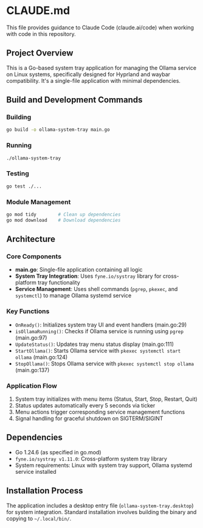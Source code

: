 # CLAUDE.md

This file provides guidance to Claude Code (claude.ai/code) when working with code in this repository.

## Project Overview
This is a Go-based system tray application for managing the Ollama service on Linux systems, specifically designed for Hyprland and waybar compatibility. It's a single-file application with minimal dependencies.

## Build and Development Commands

### Building
```bash
go build -o ollama-system-tray main.go
```

### Running
```bash
./ollama-system-tray
```

### Testing
```bash
go test ./...
```

### Module Management
```bash
go mod tidy        # Clean up dependencies
go mod download    # Download dependencies
```

## Architecture

### Core Components
- **main.go**: Single-file application containing all logic
- **System Tray Integration**: Uses `fyne.io/systray` library for cross-platform tray functionality
- **Service Management**: Uses shell commands (`pgrep`, `pkexec`, and `systemctl`) to manage Ollama systemd service

### Key Functions
- `OnReady()`: Initializes system tray UI and event handlers (main.go:29)
- `isOllamaRunning()`: Checks if Ollama service is running using `pgrep` (main.go:97)
- `UpdateStatus()`: Updates tray menu status display (main.go:111)
- `StartOllama()`: Starts Ollama service with `pkexec systemctl start ollama` (main.go:124)
- `StopOllama()`: Stops Ollama service with `pkexec systemctl stop ollama` (main.go:137)

### Application Flow
1. System tray initializes with menu items (Status, Start, Stop, Restart, Quit)
2. Status updates automatically every 5 seconds via ticker
3. Menu actions trigger corresponding service management functions
4. Signal handling for graceful shutdown on SIGTERM/SIGINT

## Dependencies
- Go 1.24.6 (as specified in go.mod)
- `fyne.io/systray v1.11.0`: Cross-platform system tray library
- System requirements: Linux with system tray support, Ollama systemd service installed

## Installation Process
The application includes a desktop entry file (`ollama-system-tray.desktop`) for system integration. Standard installation involves building the binary and copying to `~/.local/bin/`.